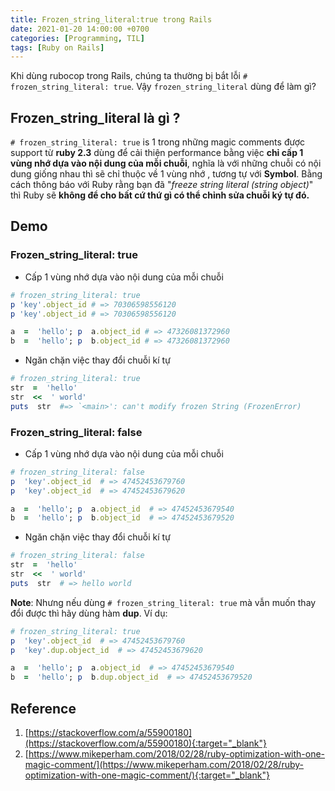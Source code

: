```yaml
---
title: Frozen_string_literal:true trong Rails
date: 2021-01-20 14:00:00 +0700
categories: [Programming, TIL]
tags: [Ruby on Rails]
---
```


Khi dùng rubocop trong Rails, chúng ta thường bị bắt lỗi `# frozen_string_literal: true`. Vậy `frozen_string_literal` dùng để làm gì?

## Frozen_string_literal là gì ?
`# frozen_string_literal: true` is 1 trong những magic comments được support từ **ruby 2.3** dùng để cải thiện performance bằng việc **chỉ cấp 1 vùng nhớ dựa vào nội dung của mỗi chuỗi**, nghĩa là với những chuỗi có nội dung giống nhau thì sẽ chỉ thuộc về 1 vùng nhớ , tương tự với **Symbol**. Bằng cách thông báo với Ruby rằng bạn đã "*freeze string literal (string object)*" thì Ruby sẽ **không để cho bất cứ thứ gì có thể chỉnh sửa chuỗi ký tự đó.**

## Demo
### Frozen_string_literal: true

 - Cấp 1 vùng nhớ dựa vào nội dung của mỗi chuỗi

```ruby
# frozen_string_literal: true
p 'key'.object_id # => 70306598556120
p 'key'.object_id # => 70306598556120

a  =  'hello'; p  a.object_id # => 47326081372960
b  =  'hello'; p  b.object_id # => 47326081372960
```

 - Ngăn chặn việc thay đổi chuỗi kí tự

```ruby
# frozen_string_literal: true
str  =  'hello'
str  <<  ' world'
puts  str  #=> `<main>': can't modify frozen String (FrozenError)
```

### Frozen_string_literal: false

 - Cấp 1 vùng nhớ dựa vào nội dung của mỗi chuỗi


```ruby
# frozen_string_literal: false
p  'key'.object_id  # => 47452453679760
p  'key'.object_id  # => 47452453679620

a  =  'hello'; p  a.object_id  # => 47452453679540
b  =  'hello'; p  b.object_id  # => 47452453679520
```


 - Ngăn chặn việc thay đổi chuỗi kí tự


```ruby
# frozen_string_literal: false
str  =  'hello'
str  <<  ' world'
puts  str  # => hello world
```

**Note**:
Nhưng nếu dùng `# frozen_string_literal: true` mà vẫn muốn thay đổi được thì hãy dùng hàm **dup**. Ví dụ:

```ruby
# frozen_string_literal: true
p  'key'.object_id  # => 47452453679760
p  'key'.dup.object_id  # => 47452453679620

a  =  'hello'; p  a.object_id  # => 47452453679540
b  =  'hello'; p  b.dup.object_id  # => 47452453679520
```

## Reference

 1. [https://stackoverflow.com/a/55900180](https://stackoverflow.com/a/55900180){:target="_blank"}
 2. [https://www.mikeperham.com/2018/02/28/ruby-optimization-with-one-magic-comment/](https://www.mikeperham.com/2018/02/28/ruby-optimization-with-one-magic-comment/){:target="_blank"}
